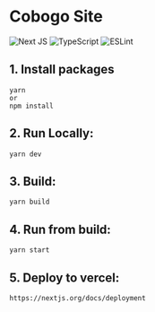 # Cobogo Site

![Next JS](https://img.shields.io/badge/Next-black?style=for-the-badge&logo=next.js&logoColor=white) ![TypeScript](https://img.shields.io/badge/typescript-%23007ACC.svg?style=for-the-badge&logo=typescript&logoColor=white) ![ESLint](https://img.shields.io/badge/ESLint-4B3263?style=for-the-badge&logo=eslint&logoColor=white)
<br>

## 1. Install packages

```
yarn
or
npm install
```

## 2. Run Locally:

```
yarn dev
```

## 3. Build:

```
yarn build
```

## 4. Run from build:

```
yarn start
```

## 5. Deploy to vercel:

```
https://nextjs.org/docs/deployment
```
